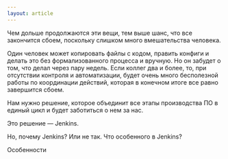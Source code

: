 ```yaml
---
layout: article
---
```

Чем дольше продолжаются эти вещи, тем выше шанс, что все закончится сбоем, поскольку слишком много вмешательства человека.

Один человек может копировать файлы с кодом, править конфиги и делать это без формализованного процесса и вручную. Но он забудет о том, что делал через пару недель. Если коллег два и более, то, при отсутствии контроля и автоматизации, будет очень много бесполезной работы по координации действий, которая в конечном итоге все равно завершится сбоем.

Нам нужно решение, которое объединит все этапы производства ПО в единый цикл и будет заботиться о нем за нас.

Это решение — Jenkins.

Но, почему Jenkins? Или не так. Что особенного в Jenkins?

Особенности

